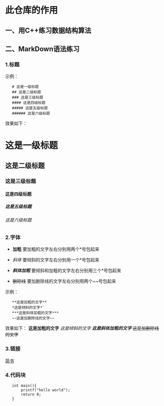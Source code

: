 # 此仓库的作用

## 一、用C++练习数据结构算法
## 二、MarkDown语法练习
### 1.标题
示例：
```
   # 这是一级标题
   ## 这是二级标题
   ### 这是三级标题
   #### 这是四级标题
   ##### 这是五级标题
   ###### 这是六级标题
```
效果如下：
# 这是一级标题
## 这是二级标题
### 这是三级标题
#### 这是四级标题
##### 这是五级标题
###### 这是六级标题
### 2.字体

* **加粗**
要加粗的文字左右分别用两个*号包起来

* *斜体*
要倾斜的文字左右分别用一个*号包起来

* ***斜体加粗***
要倾斜和加粗的文字左右分别用三个*号包起来

* ~~删除线~~
要加删除线的文字左右分别用两个~~号包起来

示例：
```
   **这是加粗的文字**
   *这是倾斜的文字*`
   ***这是斜体加粗的文字***
   ~~这是加删除线的文字~~
```

效果如下：
**这是加粗的文字**
*这是倾斜的文字*
***这是斜体加粗的文字***
~~这是加删除线的文字~~
### 3.链接
[简书](http://jianshu.com)
### 4.代码块
 ```
    int main(){
        printf("hello world");
        return 0;
    }
```